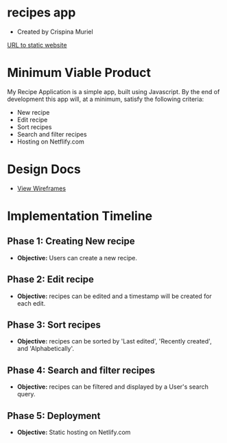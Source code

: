 # recipes app
* Created by Crispina Muriel

[URL to static website](https://happy-davinci-a1798d.netlify.com/)

# Minimum Viable Product

My Recipe Application is a simple app, built using Javascript. By the end of development this app will, at a minimum, satisfy the following criteria:

* New recipe
* Edit recipe
* Sort recipes
* Search and filter recipes
* Hosting on Netflify.com

# Design Docs

* [View Wireframes](./wireframes)

# Implementation Timeline

## Phase 1: Creating New recipe 
* **Objective:** Users can create a new recipe.

## Phase 2: Edit recipe
* **Objective:** recipes can be edited and a timestamp will be created for each edit.

## Phase 3: Sort recipes 
* **Objective:** recipes can be sorted by 'Last edited', 'Recently created', and 'Alphabetically'. 

## Phase 4: Search and filter recipes
* **Objective:** recipes can be filtered and displayed by a User's search query.

## Phase 5: Deployment
* **Objective:** Static hosting on Netlify.com



